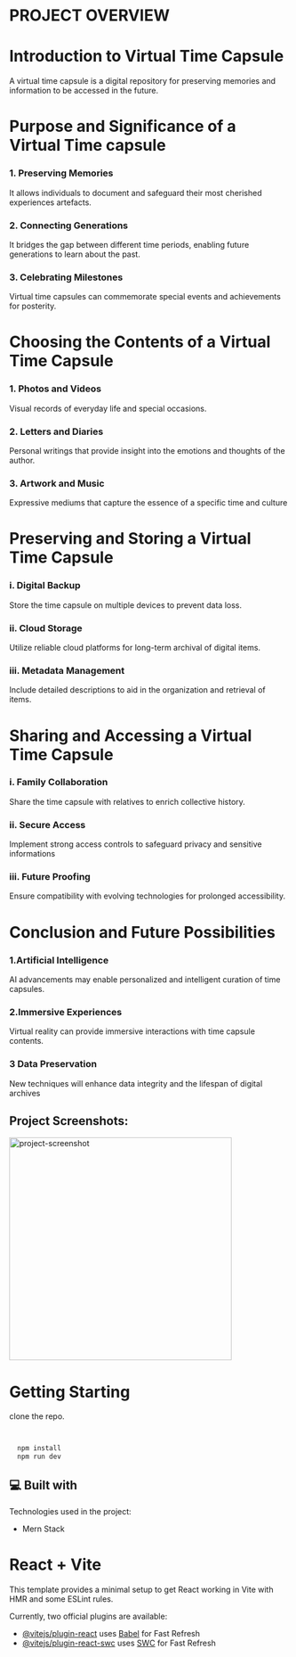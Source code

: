 # PROJECT OVERVIEW

# Introduction to Virtual Time Capsule

A virtual time capsule is a digital repository for preserving memories and 
information to be accessed in the future.

<h1>Purpose and Significance of a Virtual Time capsule</h1>

<h3>  1. Preserving Memories</h3>
    It allows individuals to document and safeguard their most cherished experiences  artefacts.

<h3> 2. Connecting Generations </h3>
   It bridges the gap between different time periods, enabling future generations to learn about 
    the past.

<h3>  3. Celebrating Milestones</h3>
  
  Virtual time capsules can commemorate special events and achievements for posterity.

#  Choosing the Contents of a Virtual Time Capsule

<h3>  1. Photos and Videos</h3>
Visual records of everyday life and 
special occasions.

 <h3> 2. Letters and Diaries</h3>
Personal writings that provide insight 
into the emotions and thoughts of the 
author.
<h3>  3. Artwork and Music</h3>
Expressive mediums that capture the essence of a specific time and culture

 # Preserving and Storing a Virtual Time Capsule

 <h3> i. Digital Backup</h3>
Store the time capsule on 
multiple devices to prevent 
data loss.

<h3> ii. Cloud Storage</h3>
Utilize reliable cloud 
platforms for long-term 
archival of digital items.

<h3> iii. Metadata Management</h3>
Include detailed descriptions 
to aid in the organization and 
retrieval of items.


# Sharing and Accessing a Virtual Time Capsule

<h3> i. Family Collaboration</h3>
Share the time capsule with 
relatives to enrich collective 
history.

<h3> ii. Secure Access</h3> 
Implement strong access 
controls to safeguard privacy and 
sensitive informations

<h3> iii. Future Proofing</h3> 
Ensure compatibility with 
evolving technologies for 
prolonged accessibility.


# Conclusion and Future Possibilities
<h3>  1.Artificial Intelligence </h3> 
AI advancements may enable personalized and intelligent curation of time 
capsules.
<h3>  2.Immersive Experiences</h3> 
Virtual reality can provide immersive interactions with time capsule contents.
<h3>  3 Data Preservation</h3> 
New techniques will enhance data integrity and the lifespan of digital archives


<h2>Project Screenshots:</h2>

<img src="/" alt="project-screenshot" width="400" height="400/">




# Getting Starting
clone the repo.

```bash


  npm install 
  npm run dev
```

<h2>💻 Built with</h2>

Technologies used in the project:

*   Mern Stack


# React + Vite

This template provides a minimal setup to get React working in Vite with HMR and some ESLint rules.

Currently, two official plugins are available:

- [@vitejs/plugin-react](https://github.com/vitejs/vite-plugin-react/blob/main/packages/plugin-react/README.md) uses [Babel](https://babeljs.io/) for Fast Refresh
- [@vitejs/plugin-react-swc](https://github.com/vitejs/vite-plugin-react-swc) uses [SWC](https://swc.rs/) for Fast Refresh
